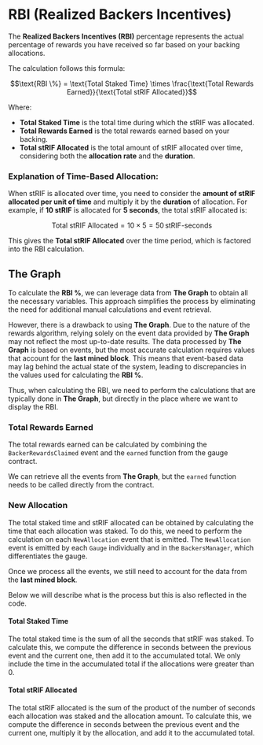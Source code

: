 # RBI (Realized Backers Incentives)

The **Realized Backers Incentives (RBI)** percentage represents the actual percentage of rewards you have received so far based on your backing allocations.

The calculation follows this formula:

```math
\text{RBI \%} = \text{Total Staked Time} \times \frac{\text{Total Rewards Earned}}{\text{Total stRIF Allocated}}
```

Where:
- **Total Staked Time** is the total time during which the stRIF was allocated.
- **Total Rewards Earned** is the total rewards earned based on your backing.
- **Total stRIF Allocated** is the total amount of stRIF allocated over time, considering both the **allocation rate** and the **duration**.

### Explanation of Time-Based Allocation:

When stRIF is allocated over time, you need to consider the **amount of stRIF allocated per unit of time** and multiply it by the **duration** of allocation. For example, if **10 stRIF** is allocated for **5 seconds**, the total stRIF allocated is:

$$
\text{Total stRIF Allocated} = 10 \times 5 = 50 \, \text{stRIF-seconds}
$$

This gives the **Total stRIF Allocated** over the time period, which is factored into the RBI calculation.

## The Graph

To calculate the **RBI %**, we can leverage data from **The Graph** to obtain all the necessary variables. This approach simplifies the process by eliminating the need for additional manual calculations and event retrieval.

However, there is a drawback to using **The Graph**. Due to the nature of the rewards algorithm, relying solely on the event data provided by **The Graph** may not reflect the most up-to-date results. The data processed by **The Graph** is based on events, but the most accurate calculation requires values that account for the **last mined block**. This means that event-based data may lag behind the actual state of the system, leading to discrepancies in the values used for calculating the **RBI %**.

Thus, when calculating the RBI, we need to perform the calculations that are typically done in **The Graph**, but directly in the place where we want to display the RBI.

### Total Rewards Earned

The total rewards earned can be calculated by combining the `BackerRewardsClaimed` event and the `earned` function from the gauge contract.

We can retrieve all the events from **The Graph**, but the `earned` function needs to be called directly from the contract.

### New Allocation

The total staked time and stRIF allocated can be obtained by calculating the time that each allocation was staked. To do this, we need to perform the calculation on each `NewAllocation` event that is emitted. The `NewAllocation` event is emitted by each `Gauge` individually and in the `BackersManager`, which differentiates the gauge.

Once we process all the events, we still need to account for the data from the **last mined block**.

Below we will describe what is the process but this is also reflected in the code.

#### Total Staked Time

The total staked time is the sum of all the seconds that stRIF was staked. To calculate this, we compute the difference in seconds between the previous event and the current one, then add it to the accumulated total. We only include the time in the accumulated total if the allocations were greater than 0.

#### Total stRIF Allocated

The total stRIF allocated is the sum of the product of the number of seconds each allocation was staked and the allocation amount. To calculate this, we compute the difference in seconds between the previous event and the current one, multiply it by the allocation, and add it to the accumulated total.
